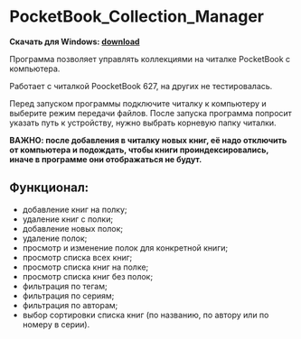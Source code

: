 # PocketBook_Collection_Manager

**Скачать для Windows:
[download](https://github.com/anareaty/PocketBook_Collection_Manager/archive/main.zip)**

Программа позволяет управлять коллекциями на читалке PocketBook с компьютера.

Работает с читалкой PoocketBook 627, на других не тестировалась.

Перед запуском программы подключите читалку к компьютеру и выберите режим передачи файлов. После запуска программа попросит указать путь к устройству, нужно выбрать корневую папку читалки.

**ВАЖНО: после добавления в читалку новых книг, её надо отключить от компьютера и подождать, чтобы книги проиндексировались, иначе в программе они отображаться не будут.**

## Функционал:
- добавление книг на полку;
- удаление книг с полки;
- добавление новых полок;
- удаление полок;
- просмотр и изменение полок для конкретной книги;
- просмотр списка всех книг;
- просмотр списка книг на полке;
- просмотр списка книг без полок;
- фильтрация по тегам;
- фильтрация по сериям;
- фильтрация по авторам;
- выбор сортировки списка книг (по названию, по автору или по номеру в серии).
